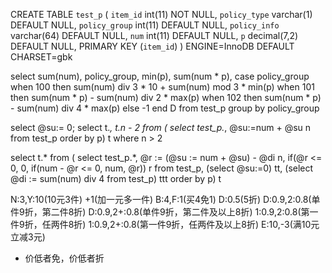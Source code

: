 
CREATE TABLE `test_p` (
  `item_id` int(11) NOT NULL,
  `policy_type` varchar(1) DEFAULT NULL,
  `policy_group` int(11) DEFAULT NULL,
  `policy_info` varchar(64) DEFAULT NULL,
  `num` int(11) DEFAULT NULL,
  `p` decimal(7,2) DEFAULT NULL,
  PRIMARY KEY (`item_id`)
) ENGINE=InnoDB DEFAULT CHARSET=gbk






select sum(num), policy_group, min(p), sum(num * p),
case policy_group 
when 100 then sum(num) div 3 * 10 + sum(num) mod 3 * min(p)
when 101 then sum(num * p) - sum(num) div 2 * max(p)
when 102 then sum(num * p) - sum(num) div 4 * max(p)
else -1 end D
from test_p group by policy_group






select @su:= 0;
select t.*, t.n - 2 from (
select test_p.*, @su:=num + @su n from test_p order by p) t where n > 2




select t.* from (
select test_p.*, @r := (@su := num + @su) - @di  n, if(@r <= 0, 0, if(num - @r <= 0, num, @r)) r from test_p, 
(select @su:=0) tt, (select @di := sum(num) div 4 from test_p) ttt order by p) t









N:3,Y:10(10元3件)
+1(加一元多一件)
B:4,F:1(买4免1)
D:0.5(5折)
D:0.9,2:0.8(单件9折，第二件8折)
D:0.9,2+:0.8(单件9折，第二件及以上8折)
1:0.9,2:0.8(第一件9折，任两件8折)
1:0.9,2+:0.8(第一件9折，任两件及以上8折)
E:10,-3(满10元立减3元)
* 价低者免，价低者折